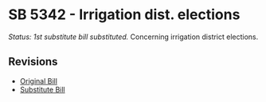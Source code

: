 # SB 5342 - Irrigation dist. elections
*Status: 1st substitute bill substituted.*
Concerning irrigation district elections.

## Revisions
* [Original Bill](1/)
* [Substitute Bill](S/)